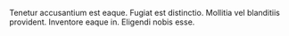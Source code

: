 Tenetur accusantium est eaque.
Fugiat est distinctio.
Mollitia vel blanditiis provident.
Inventore eaque in.
Eligendi nobis esse.